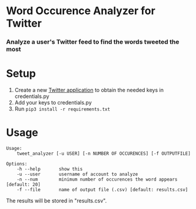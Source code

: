 # Word Occurence Analyzer for Twitter
### Analyze a user's Twitter feed to find the words tweeted the most

# Setup
1. Create a new [Twitter application](https://apps.twitter.com/) to obtain the needed keys in credentials.py 
2. Add your keys to credentials.py
3. Run `pip3 install -r requirements.txt`

# Usage

	Usage: 
    	tweet_analyzer [-u USER] [-n NUMBER OF OCCURENCES] [-f OUTPUTFILE]

	Options:
	    -h --help       show this  
	    -u --user       username of account to analyze  
	    -n --num        minimum number of occurences the word appears [default: 20]  
	    -f --file	    name of output file (.csv) [default: results.csv]  

The results will be stored in "results.csv". 
